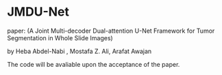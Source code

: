 # JMDU-Net

paper: (A Joint Multi-decoder Dual-attention U-Net Framework for Tumor Segmentation in Whole Slide Images)

by Heba Abdel-Nabi , Mostafa Z. Ali, Arafat Awajan

The code will be avaliable upon the acceptance of the paper.
